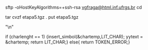 sftp -oHostKeyAlgorithms=+ssh-rsa vgfraga@html.inf.ufrgs.br
cd 

tar cvzf etapa5.tgz .
put  etapa5.tgz

"\n"    

if (charlenght == 1) {insert_simbol(&chartemp,LIT_CHAR); yytext = &chartemp; return LIT_CHAR;} else{ return TOKEN_ERROR;} 